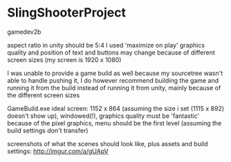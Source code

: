 # SlingShooterProject
gamedev2b

aspect ratio in unity should be 5:4
I used 'maximize on play'
graphics quality and position of text and buttons may change because of different screen sizes (my screen is 1920 x 1080)

I was unable to provide a game build as well because my sourcetree wasn't able to handle pushing it, I do however recommend building the game and running it from the build instead of running it from unity, mainly because of the different screen sizes

GameBuild.exe ideal screen: 1152 x 864 (assuming the size i set (1115 x 892) doesn't show up), windowed(!), graphics quality must be 'fantastic' because of the pixel graphics, menu should be the first level (assuming the build settings don't transfer)

screenshots of what the scenes should look like, plus assets and build settings: http://imgur.com/a/gUApV
